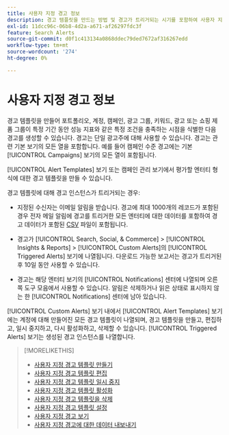 ```yaml
---
title: 사용자 지정 경고 정보
description: 경고 템플릿을 만드는 방법 및 경고가 트리거되는 시기를 포함하여 사용자 지정 경고에 대해 알아봅니다.
exl-id: 11dcc96c-06b8-4d2a-a671-af26297fdc3f
feature: Search Alerts
source-git-commit: d0f1c413134a0868ddec79ded7672af316267edd
workflow-type: tm+mt
source-wordcount: '274'
ht-degree: 0%

---
```


# 사용자 지정 경고 정보

경고 템플릿을 만들어 포트폴리오, 계정, 캠페인, 광고 그룹, 키워드, 광고 또는 쇼핑 제품 그룹이 특정 기간 동안 성능 지표와 같은 특정 조건을 충족하는 시점을 식별한 다음 경고를 생성할 수 있습니다. 경고는 단일 광고주에 대해 사용할 수 있습니다. 경고는 관련 기본 보기의 모든 열을 포함합니다. 예를 들어 캠페인 수준 경고에는 기본 [!UICONTROL Campaigns] 보기의 모든 열이 포함됩니다.

[!UICONTROL Alert Templates] 보기 또는 캠페인 관리 보기에서 평가할 엔터티 형식에 대한 경고 템플릿을 만들 수 있습니다.

경고 템플릿에 대해 경고 인스턴스가 트리거되는 경우:

* 지정된 수신자는 이메일 알림을 받습니다. 경고에 최대 1000개의 레코드가 포함된 경우 전자 메일 알림에 경고를 트리거한 모든 엔터티에 대한 데이터를 포함하여 경고 데이터가 포함된 [CSV](/help/search-social-commerce/glossary.md#c-d) 파일이 포함됩니다.

* 경고가 [!UICONTROL Search, Social, & Commerce] > [!UICONTROL Insights & Reports] > [!UICONTROL Custom Alerts]의 [!UICONTROL Triggered Alerts] 보기에 나열됩니다. 다운로드 가능한 보고서는 경고가 트리거된 후 10일 동안 사용할 수 있습니다.

* 경고는 해당 엔터티 보기의 [!UICONTROL Notifications] 센터에 나열되며 오른쪽 도구 모음에서 사용할 수 있습니다. 알림은 삭제하거나 읽은 상태로 표시하지 않는 한 [!UICONTROL Notifications] 센터에 남아 있습니다.

[!UICONTROL Custom Alerts] 보기 내에서 [!UICONTROL Alert Templates] 보기에는 계정에 대해 만들어진 모든 경고 템플릿이 나열되며, 경고 템플릿을 만들고, 편집하고, 일시 중지하고, 다시 활성화하고, 삭제할 수 있습니다. [!UICONTROL Triggered Alerts] 보기는 생성된 경고 인스턴스를 나열합니다.

>[!MORELIKETHIS]
>
>* [사용자 지정 경고 템플릿 만들기](alert-template-create.md)
>* [사용자 지정 경고 템플릿 편집](alert-template-edit.md)
>* [사용자 지정 경고 템플릿 일시 중지](alert-template-pause.md)
>* [사용자 지정 경고 템플릿 활성화](alert-template-activate.md)
>* [사용자 지정 경고 템플릿을 삭제](alert-template-delete.md)
>* [사용자 지정 경고 템플릿 설정](alert-template-settings.md)
>* [사용자 지정 경고 보기](alert-view.md)
>* [사용자 지정 경고에 대한 데이터 내보내기](alert-export-data.md)
